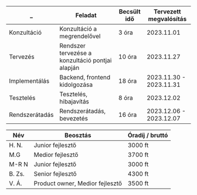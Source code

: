 
_|Feladat|Becsült idő|Tervezett megvalósítás
--|------|---|--------
Konzultáció|Konzultáció a megrendelővel|3 óra| 2023.11.01
Tervezés|Rendszer tervezése a konzultáció pontjai alapján|10 óra|2023.11.27
Implementálás|Backend, frontend kidolgozása|18 óra|2023.11.30 - 2023.11.31
Tesztelés|Tesztelés, hibajavítás|8 óra|2023.12.02
Rendszerátadás|Rendszerátadás, bevezetés|16 óra|2023.12.06 - 2023.12.07


Név|Beosztás|Óradíj / bruttó|
--|------|---
H. N.|Junior fejlesztő|3000 ft|
M.G|Medior fejlesztő|3700 ft|
M-R N|Junior fejlesztő|3000 ft|
B. Zs.|Senior fejlesztő|4300 ft|
V. Á.|Product owner, Medior fejlesztő|3500 ft|

